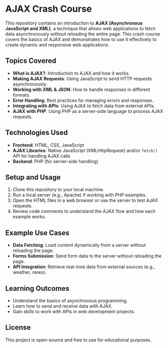 # AJAX Crash Course

This repository contains an introduction to **AJAX (Asynchronous JavaScript and XML)**, a technique that allows web applications to fetch data asynchronously without reloading the entire page. This crash course covers the basics of AJAX and demonstrates how to use it effectively to create dynamic and responsive web applications.

## Topics Covered
- **What is AJAX?**: Introduction to AJAX and how it works.
- **Making AJAX Requests**: Using JavaScript to send HTTP requests asynchronously.
- **Working with XML & JSON**: How to handle responses in different formats.
- **Error Handling**: Best practices for managing errors and responses.
- **Integrating with APIs**: Using AJAX to fetch data from external APIs.
- **AJAX with PHP**: Using PHP as a server-side language to process AJAX requests.

## Technologies Used
- **Frontend**: HTML, CSS, JavaScript
- **AJAX Libraries**: Native JavaScript (XMLHttpRequest) and/or `fetch()` API for handling AJAX calls
- **Backend**: PHP (for server-side handling)

## Setup and Usage
1. Clone this repository to your local machine.
2. Run a local server (e.g., Apache) if working with PHP examples.
3. Open the HTML files in a web browser or use the server to test AJAX requests.
4. Review code comments to understand the AJAX flow and how each example works.

## Example Use Cases
- **Data Fetching**: Load content dynamically from a server without reloading the page.
- **Forms Submission**: Send form data to the server without reloading the page.
- **API Integration**: Retrieve real-time data from external sources (e.g., weather, news).

## Learning Outcomes
- Understand the basics of asynchronous programming.
- Learn how to send and receive data with AJAX.
- Gain skills to work with APIs in web development projects.

## License
This project is open-source and free to use for educational purposes.
